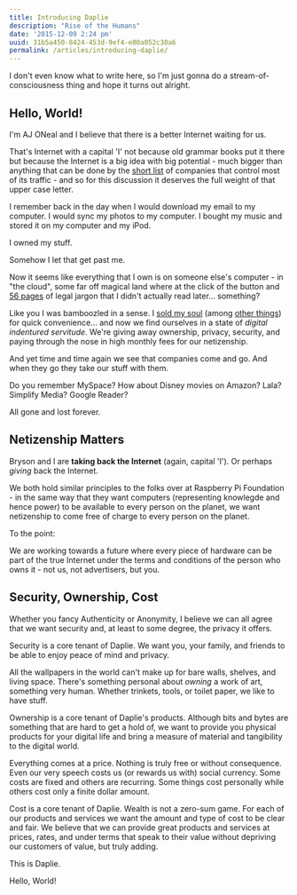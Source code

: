 ```yaml
---
title: Introducing Daplie
description: "Rise of the Humans"
date: '2015-12-09 2:24 pm'
uuid: 31b5a450-8424-453d-9ef4-e00a052c30a6
permalink: /articles/introducing-daplie/
---
```


I don't even know what to write here, so I'm just gonna do a stream-of-consciousness thing
and hope it turns out alright.

Hello, World!
-------------

I'm AJ ONeal and I believe that there is a better Internet waiting for us.

That's Internet with a capital 'I' not because old grammar books put it there
but because the Internet is a big idea with big potential - much bigger
than anything that can be done by the
[short list](https://en.wikipedia.org/wiki/List_of_largest_Internet_companies)
of companies that control most of its traffic - and so for this discussion it
deserves the full weight of that upper case letter.

I remember back in the day when I would download my email to my computer.
I would sync my photos to my computer.
I bought my music and stored it on my computer and my iPod.

I owned my stuff.

Somehow I let that get past me.

Now it seems like everything that I own is on someone else's computer - in "the cloud",
some far off magical land where at the click of the button
and [56 pages](https://www.businessinsider.com/apple-terms-and-conditions) of legal jargon
that I didn't actually read later... something?

Like you I was bamboozled in a sense.
I [sold my soul](https://www.google.com/search?q=user+agreement+sold+soul)
(among [other things](https://www.google.com/search?q=terrifying+user+agreements))
for quick convenience... and now we find ourselves in a state of
*digital indentured servitude*.
We're giving away ownership, privacy, security, and paying through the nose in high monthly fees
for our netizenship.

And yet time and time again we see that companies come and go. And when they go they take
our stuff with them.

Do you remember MySpace? How about Disney movies on Amazon? Lala? Simplify Media? Google Reader?

All gone and lost forever.

Netizenship Matters
-------------------

Bryson and I are **taking back the Internet** (again, capital 'I').
Or perhaps *giving* back the Internet.

We both hold similar principles to the folks over at Raspberry Pi Foundation -
in the same way that they want computers (representing knowlegde and hence power)
to be available to every person on the planet,
we want netizenship to come free of charge to every person on the planet.

To the point:

We are working towards a future where every piece of hardware can be part of the
true Internet under the terms and conditions of the person who owns it -
not us, not advertisers, but you.

Security, Ownership, Cost
------------------------

Whether you fancy Authenticity or Anonymity, I believe we can all agree that we
want security and, at least to some degree, the privacy it offers.

Security is a core tenant of Daplie. We want you, your family, and friends
to be able to enjoy peace of mind and privacy.

All the wallpapers in the world can't make up for bare walls, shelves, and living space.
There's something personal about *owning* a work of art, something very human.
Whether trinkets, tools, or toilet paper, we like to have stuff.

Ownership is a core tenant of Daplie's products. Although bits and bytes are something that
are hard to get a hold of, we want to provide you physical products for your digital life
and bring a measure of material and tangibility to the digital world.

Everything comes at a price. Nothing is truly free or without consequence. Even our very speech
costs us (or rewards us with) social currency. Some costs are fixed and others are recurring.
Some things cost personally while others cost only a finite dollar amount.

Cost is a core tenant of Daplie. Wealth is not a zero-sum game. For each of our products and
services we want the amount and type of cost to be clear and fair. We believe that we can provide
great products and services at prices, rates, and under terms that speak to their value without
depriving our customers of value, but truly adding.

This is Daplie.

Hello, World!
